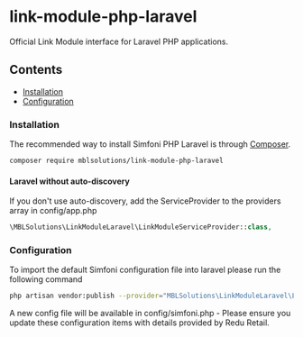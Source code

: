 # link-module-php-laravel
Official Link Module interface for Laravel PHP applications.

## Contents

- [Installation](#installation)
- [Configuration](#installation)

### Installation

The recommended way to install Simfoni PHP Laravel is through [Composer](https://getcomposer.org/).

```bash
composer require mblsolutions/link-module-php-laravel
```

#### Laravel without auto-discovery

If you don't use auto-discovery, add the ServiceProvider to the providers array in config/app.php
```php
\MBLSolutions\LinkModuleLaravel\LinkModuleServiceProvider::class,
```

### Configuration

To import the default Simfoni configuration file into laravel please run the following command

```bash
php artisan vendor:publish --provider="MBLSolutions\LinkModuleLaravel\LinkModuleServiceProvider"
```

A new config file will be available in config/simfoni.php - Please ensure you update these configuration items with details provided by Redu Retail.